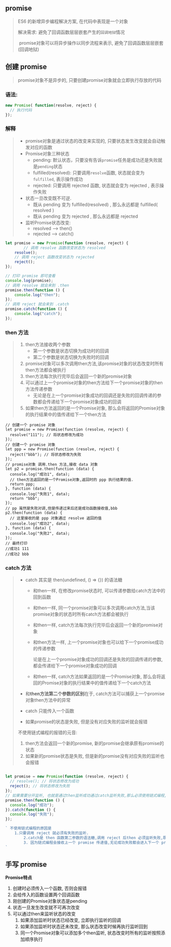 ## promise 

> ES6 的新增异步编程解决方案, 在代码中表现是一个对象
>
> 解决需求: 避免了回调函数层层嵌套产生的`回调地狱`情况
>
> ​	promise对象可以将异步操作以同步流程来表示, 避免了回调函数层层嵌套(回调地狱)

## 创建 promise

> promise对象不是异步的, 只要创建promise对象就会立即执行存放的代码

### 语法:

~~~js
new Promise( function(resolve, reject) {
  // 执行代码
});
~~~

### 解释

> - promise对象是通过状态的改变来实现的, 只要状态发生改变就会自动触发对应的函数
> - Promise对象三种状态
>   - pending:   默认状态，只要没有告诉`promise`任务是成功还是失败就是`pending`状态
>   - fulfilled(resolved): 只要调用`resolve`函数, 状态就会变为`fulfilled`, 表示操作成功
>   - rejected:  只要调用 rejected 函数, 状态就会变为 rejected , 表示操作失败
> - 状态一旦改变既不可逆.
>   - 既从 pending 变为 fulfilled(resolved) , 那么永远都是 fulfilled( resolved )
>   - 既从 pending 变为 rejected , 那么永远都是 rejected
> - 监听Promise状态改变:
>   - resolved --> then()
>   - rejected --> catch()

~~~js
let promise = new Promise(function (resolve, reject) {
		// 调用 resolve 函数改变状态为 resolved
    resolve();
  	// 调用 reject 函数改变状态为 rejected
    reject();
});

// 打印 promise 即可查看
console.log(promise);
// 调用 resolve 就会来到 .then
promise.then(function () {
    console.log("then");
});
// 调用 reject 就会来到 .catch
promise.catch(function () {
    console.log("catch");
});
~~~



### then 方法

> 1. then方法接收两个参数
>    - 第一个参数是状态切换为成功时的回调
>    - 第二个参数是状态切换为失败时的回调
> 2. promise对象可以多次调用then方法,该promise对象的状态改变时所有then方法都会被执行
> 3. then方法每次执行完毕后会返回一个新的promise对象
> 4. 可以通过上一个promise对象的then方法给下一个promise对象的then方法传递参数
>    - 无论是在上一个promise对象成功的回调还是失败的回调传递的参数都会传递给下一个promise对象成功的回调
> 5. 如果then方法返回的是一个Promise对象, 那么会将返回的Promise对象的执行结果中的值传递给下一个then方法

~~~Js
// 创建一个 promise 对象
let promise = new Promise(function (resolve, reject) {
  resolve("111"); // 将状态修改为成功
});
// 创建一个 promise 对象
let ppp = new Promise(function (resolve, reject) {
  reject("bbb"); // 将状态修改为失败
});
// promise对象 调用.then 方法,接收 data 对象
let p2 = promise.then(function (data) {
  console.log("成功1", data);
  // then方法返回的是一个Promise对象,返回时的 ppp 执行结果的值.
  return ppp;
}, function (data) {
  console.log("失败1", data);
  return "bbb";
});
// pp 虽然是失败对调,但是传递过来后还是成功函数接收值,bbb
p2.then(function (data) {
  // 这里接收的是 ppp 对象通过 resolve 返回的值
  console.log("成功2", data); 
}, function (data) {
  console.log("失败2", data);
});
// 最终打印 
//成功1 111 
//成功2 bbb
~~~



### catch 方法

> - catch 其实是 then(undefined, () => {}) 的语法糖
>
>   - 和then一样, 在修改promise状态时, 可以传递参数给catch方法中的回到函数
>
>   - 和then一样, 同一个promise对象可以多次调用catch方法,当该promise对象的状态时所有catch方法都会被执行
>
>   - 和then一样, catch方法每次执行完毕后会返回一个新的promise对象
>
>   - 和then方法一样, 上一个promise对象也可以给下一个promise成功的传递参数
>
>     论是在上一个promise对象成功的回调还是失败的回调传递的参数,都会传递给下一个promise对象成功的回调
>
>   - 和then一样, catch方法如果返回的是一个Promise对象, 那么会将返回的Promise对象的执行结果中的值传递给下一个catch方法
>
> - 和**then方法第二个参数的区别**在于, catch方法可以捕获上一个promise对象then方法中的异常
>
> - catch 只能传入一个函数
>
> - 如果promise的状态是失败, 但是没有对应失败的监听就会报错
>
> 不使用链式编程的报错的元音: 
>
> 1. then方法会返回一个新的promise, 新的promise会继承原有promise的状态
> 2. 如果新的promise状态是失败, 但是新的promise没有对应失败的监听也会报错

~~~js

let promise = new Promise(function (resolve, reject) {
  // resolve(); // 将状态修改为成功
  reject(); // 将状态修改为失败
});
// 如果需要分开监听, 也就是通过then监听成功通过catch监听失败,那么必须使用链式编程, 否则会报错
promise.then(function () {
  console.log("成功");
}).catch(function () {
  console.log("失败");
});

` 不使用链式编程的原因是
    1.只要调用 reject 就必须有失败的监听.
		2.catch是 then 函数第二参数的语法糖,调用 reject 后then 必须监听失败,既然 then 没有设置第二个参数,就必须使用链式编程的.catch 接收失败的结果.
		3. 因为链式编程会接收上一个 promise 传递值,无论成功失败都会进入下一个 promise 的第一个参数中
`
~~~



## 手写 promise

**Promise特点**

1. 创建时必须传入一个函数, 否则会报错
2. 会给传入的函数设置两个回调函数
3. 刚创建的Promise对象状态是pending
4. 状态一旦发生改变就不可再次改变
5. 可以通过then来监听状态的改变
   1. 如果添加监听时状态已经改变, 立即执行监听的回调
   2. 如果添加监听时状态还未改变, 那么状态改变时候再执行监听回到
   3. 同一个Promise对象可以添加多个then监听, 状态改变时所有的监听按照添加顺序执行







































